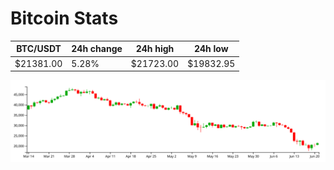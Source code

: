 # Bitcoin Stats

BTC/USDT|24h change|24h high|24h low|
|---|---|---|---|
|$21381.00|5.28%|$21723.00|$19832.95|

<img src="./chart.svg">

